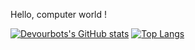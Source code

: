 Hello, computer world !


[![Devourbots's GitHub stats](https://github-readme-stats.vercel.app/api?username=devourbots&bg_color=30,e96443,904e95&title_color=fff&text_color=fff)](https://github.com/devourbots/github-readme-stats)    [![Top Langs](https://github-readme-stats.vercel.app/api/top-langs/?username=devourbots&layout=compact&hide=php,javascript,html,css)](https://github.com/anuraghazra/github-readme-stats)
